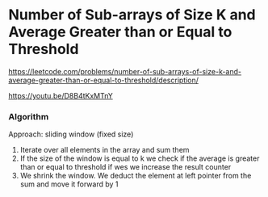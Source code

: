 # Number of Sub-arrays of Size K and Average Greater than or Equal to Threshold

https://leetcode.com/problems/number-of-sub-arrays-of-size-k-and-average-greater-than-or-equal-to-threshold/description/

https://youtu.be/D8B4tKxMTnY

### Algorithm
Approach: sliding window (fixed size)

1) Iterate over all elements in the array and sum them
2) If the size of the window is equal to k we check if the average is greater than or equal to threshold if wes we increase the result counter
3) We shrink the window. We deduct the element at left pointer from the sum and move it forward by 1